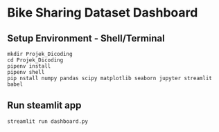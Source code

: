 # Bike Sharing Dataset Dashboard 

## Setup Environment - Shell/Terminal
```
mkdir Projek_Dicoding
cd Projek_Dicoding
pipenv install
pipenv shell
pip nstall numpy pandas scipy matplotlib seaborn jupyter streamlit babel 
```

## Run steamlit app
```streamlit run dashboard.py```
